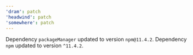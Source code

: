 ```yaml
---
'dram': patch
'headwind': patch
'somewhere': patch
---
```

Dependency `packageManager` updated to version `npm@11.4.2`. Dependency `npm` updated to version `^11.4.2`.
